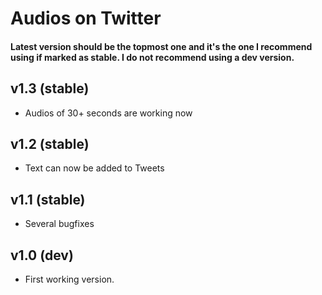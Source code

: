 # Audios on Twitter
#### Latest version should be the topmost one and it's the one I recommend using if marked as stable. I do not recommend using a dev version.

## v1.3 (stable)
* Audios of 30+ seconds are working now

## v1.2 (stable)

* Text can now be added to Tweets

## v1.1 (stable)

* Several bugfixes

## v1.0 (dev)

* First working version.